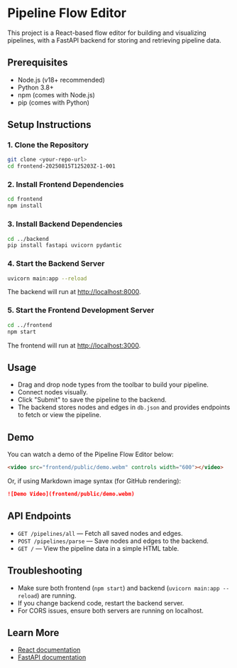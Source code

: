 # Pipeline Flow Editor

This project is a React-based flow editor for building and visualizing pipelines, with a FastAPI backend for storing and retrieving pipeline data.

## Prerequisites

- Node.js (v18+ recommended)
- Python 3.8+
- npm (comes with Node.js)
- pip (comes with Python)

## Setup Instructions

### 1. Clone the Repository

```sh
git clone <your-repo-url>
cd frontend-20250815T125203Z-1-001
```

### 2. Install Frontend Dependencies

```sh
cd frontend
npm install
```

### 3. Install Backend Dependencies

```sh
cd ../backend
pip install fastapi uvicorn pydantic
```

### 4. Start the Backend Server

```sh
uvicorn main:app --reload
```

The backend will run at [http://localhost:8000](http://localhost:8000).

### 5. Start the Frontend Development Server

```sh
cd ../frontend
npm start
```

The frontend will run at [http://localhost:3000](http://localhost:3000).

## Usage

- Drag and drop node types from the toolbar to build your pipeline.
- Connect nodes visually.
- Click "Submit" to save the pipeline to the backend.
- The backend stores nodes and edges in `db.json` and provides endpoints to fetch or view the pipeline.

## Demo

You can watch a demo of the Pipeline Flow Editor below:

```html
<video src="frontend/public/demo.webm" controls width="600"></video>
```

Or, if using Markdown image syntax (for GitHub rendering):

```markdown
![Demo Video](frontend/public/demo.webm)
```

## API Endpoints

- `GET /pipelines/all` — Fetch all saved nodes and edges.
- `POST /pipelines/parse` — Save nodes and edges to the backend.
- `GET /` — View the pipeline data in a simple HTML table.

## Troubleshooting

- Make sure both frontend (`npm start`) and backend (`uvicorn main:app --reload`) are running.
- If you change backend code, restart the backend server.
- For CORS issues, ensure both servers are running on localhost.

## Learn More

- [React documentation](https://reactjs.org/)
- [FastAPI documentation](https://fastapi.tiangolo.com/)
